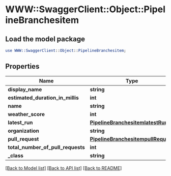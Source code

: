 # WWW::SwaggerClient::Object::PipelineBranchesitem

## Load the model package
```perl
use WWW::SwaggerClient::Object::PipelineBranchesitem;
```

## Properties
Name | Type | Description | Notes
------------ | ------------- | ------------- | -------------
**display_name** | **string** |  | [optional] 
**estimated_duration_in_millis** | **int** |  | [optional] 
**name** | **string** |  | [optional] 
**weather_score** | **int** |  | [optional] 
**latest_run** | [**PipelineBranchesitemlatestRun**](PipelineBranchesitemlatestRun.md) |  | [optional] 
**organization** | **string** |  | [optional] 
**pull_request** | [**PipelineBranchesitempullRequest**](PipelineBranchesitempullRequest.md) |  | [optional] 
**total_number_of_pull_requests** | **int** |  | [optional] 
**_class** | **string** |  | [optional] 

[[Back to Model list]](../README.md#documentation-for-models) [[Back to API list]](../README.md#documentation-for-api-endpoints) [[Back to README]](../README.md)


